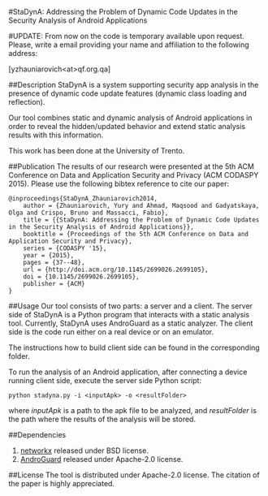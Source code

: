 #StaDynA: Addressing the Problem of Dynamic Code Updates in the Security 
Analysis of Android Applications

#UPDATE: From now on the code is temporary available upon request.
Please, write a email providing your name and affiliation to the following 
address:

[yzhauniarovich&lt;at&gt;qf.org.qa]


##Description
StaDynA is a system supporting security app analysis in the presence of dynamic
code update features (dynamic class loading and reflection).

Our tool combines static and dynamic analysis of Android applications in order
to reveal the hidden/updated behavior and extend static analysis results with
this information.

This work has been done at the University of Trento.




##Publication
The results of our research were presented at the 5th ACM Conference on Data 
and Application Security and Privacy (ACM CODASPY 2015). Please use the 
following bibtex reference to cite our paper:

```
@inproceedings{StaDynA_Zhauniarovich2014,
    author = {Zhauniarovich, Yury and Ahmad, Maqsood and Gadyatskaya, Olga and Crispo, Bruno and Massacci, Fabio},
    title = {{StaDynA: Addressing the Problem of Dynamic Code Updates in the Security Analysis of Android Applications}},
    booktitle = {Proceedings of the 5th ACM Conference on Data and Application Security and Privacy},
    series = {CODASPY '15},
    year = {2015},
    pages = {37--48},
    url = {http://doi.acm.org/10.1145/2699026.2699105},
    doi = {10.1145/2699026.2699105},
    publisher = {ACM}
}
``` 


##Usage
Our tool consists of two parts: a server and a client. The server side of
StaDynA is a Python program that interacts with a static analysis tool. 
Currently, StaDynA uses AndroGuard as a static analyzer. The client side is the
code run either on a real device or on an emulator.

The instructions how to build client side can be found in the corresponding 
folder.

To run the analysis of an Android application, after connecting a device running
client side, execute the server side Python script:

```
python stadyna.py -i <inputApk> -o <resultFolder>
```

where *inputApk* is a path to the apk file to be analyzed, and *resultFolder* is
the path where the results of the analysis will be stored.


##Dependencies
1. [networkx](https://networkx.github.io/) released under BSD license.
2. [AndroGuard](https://code.google.com/p/androguard/) released under Apache-2.0
license.



##License
The tool is distributed under Apache-2.0 license. The citation of the paper is 
highly appreciated.
